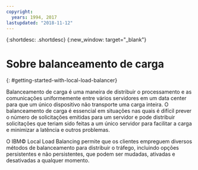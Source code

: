 ```yaml
---
copyright:
  years: 1994, 2017
lastupdated: "2018-11-12"
---
```


{:shortdesc: .shortdesc}
{:new_window: target="_blank"}

# Sobre balanceamento de carga
{: #getting-started-with-local-load-balancer}

Balanceamento de carga é uma maneira de distribuir o processamento e as comunicações uniformemente entre vários servidores em um data center para que um único dispositivo não transporte uma carga inteira. O balanceamento de carga é essencial em situações nas quais é difícil prever o número de solicitações emitidas para um servidor e pode distribuir solicitações que teriam sido feitas a um único servidor para facilitar a carga e minimizar a latência e outros problemas. 

O IBM© Local Load Balancing permite que os clientes empreguem diversos métodos de balanceamento para distribuir o tráfego, incluindo opções persistentes e não persistentes, que podem ser mudadas, ativadas e desativadas a qualquer momento.
